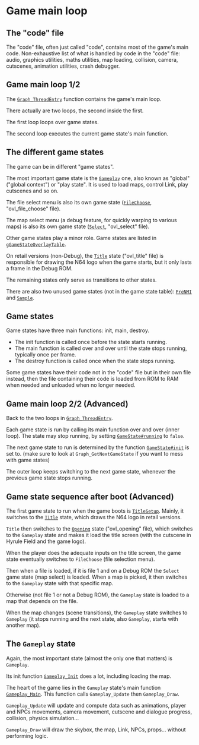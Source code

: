 # Game main loop

## The "code" file

The "code" file, often just called "code", contains most of the game's main code. Non-exhaustive list of what is handled by code in the "code" file: audio, graphics utilities, maths utilities, map loading, collision, camera, cutscenes, animation utilities, crash debugger.

## Game main loop 1/2

The [`Graph_ThreadEntry`](https://github.com/zeldaret/oot/blob/master/src/code/graph.c#L399) function contains the game's main loop.

There actually are two loops, the second inside the first.

The first loop loops over game states.

The second loop executes the current game state's main function.

## The different game states

The game can be in different "game states".

The most important game state is the [`Gameplay`](https://github.com/zeldaret/oot/blob/master/src/code/z_play.c#L185) one, also known as "global" ("global context") or "play state". It is used to load maps, control Link, play cutscenes and so on.

The file select menu is also its own game state ([`FileChoose`](https://github.com/zeldaret/oot/blob/master/src/overlays/gamestates/ovl_file_choose/z_file_choose.c#L1860), "ovl_file_choose" file).

The map select menu (a debug feature, for quickly warping to various maps) is also its own game state ([`Select`](https://github.com/zeldaret/oot/blob/master/src/overlays/gamestates/ovl_select/z_select.c#L715), "ovl_select" file).

Other game states play a minor role. Game states are listed in [`gGameStateOverlayTable`](https://github.com/zeldaret/oot/blob/master/src/code/z_game_dlftbls.c#L11).

On retail versions (non-Debug), the [`Title`](https://github.com/zeldaret/oot/blob/master/src/overlays/gamestates/ovl_title/z_title.c#L155) state ("ovl_title" file) is responsible for drawing the N64 logo when the game starts, but it only lasts a frame in the Debug ROM.

The remaining states only serve as transitions to other states.

There are also two unused game states (not in the game state table): [`PreNMI`](https://github.com/zeldaret/oot/blob/master/src/code/z_prenmi.c) and [`Sample`](https://github.com/zeldaret/oot/blob/master/src/code/z_sample.c).

## Game states

Game states have three main functions: init, main, destroy.

- The init function is called once before the state starts running.
- The main function is called over and over until the state stops running, typically once per frame.
- The destroy function is called once when the state stops running.

Some game states have their code not in the "code" file but in their own file instead, then the file containing their code is loaded from ROM to RAM when needed and unloaded when no longer needed.

## Game main loop 2/2 (Advanced)

Back to the two loops in [`Graph_ThreadEntry`](https://github.com/zeldaret/oot/blob/master/src/code/graph.c#L399).

Each game state is run by calling its main function over and over (inner loop). The state may stop running, by setting [`GameState#running`](https://github.com/zeldaret/oot/blob/master/include/z64.h#L1058) to `false`.

The next game state to run is determined by the function [`GameState#init`](https://github.com/zeldaret/oot/blob/master/include/z64.h#L1053) is set to. (make sure to look at `Graph_GetNextGameState` if you want to mess with game states)

The outer loop keeps switching to the next game state, whenever the previous game state stops running.

## Game state sequence after boot (Advanced)

The first game state to run when the game boots is [`TitleSetup`](https://github.com/zeldaret/oot/blob/master/src/code/title_setup.c#L13). Mainly, it switches to the [`Title`](https://github.com/zeldaret/oot/blob/master/src/overlays/gamestates/ovl_title/z_title.c#L155) state, which draws the N64 logo in retail versions.

`Title` then switches to the [`Opening`](https://github.com/zeldaret/oot/blob/master/src/overlays/gamestates/ovl_opening/z_opening.c#L33) state ("ovl_opening" file), which switches to the `Gameplay` state and makes it load the title screen (with the cutscene in Hyrule Field and the game logo).

When the player does the adequate inputs on the title screen, the game state eventually switches to `FileChoose` (file selection menu).

Then when a file is loaded, if it is file 1 and on a Debug ROM the `Select` game state (map select) is loaded. When a map is picked, it then switches to the `Gameplay` state with that specific map.

Otherwise (not file 1 or not a Debug ROM), the `Gameplay` state is loaded to a map that depends on the file.

When the map changes (scene transitions), the `Gameplay` state switches to `Gameplay` (it stops running and the next state, also `Gameplay`, starts with another map).

## The `Gameplay` state

Again, the most important state (almost the only one that matters) is `Gameplay`. 

Its init function [`Gameplay_Init`](https://github.com/zeldaret/oot/blob/master/src/code/z_play.c#L185) does a lot, including loading the map.

The heart of the game lies in the `Gameplay` state's main function [`Gameplay_Main`](https://github.com/zeldaret/oot/blob/master/src/code/z_play.c#L1321). This function calls `Gameplay_Update` then `Gameplay_Draw`.

`Gameplay_Update` will update and compute data such as animations, player and NPCs movements, camera movement, cutscene and dialogue progress, collision, physics simulation...

`Gameplay_Draw` will draw the skybox, the map, Link, NPCs, props... without performing logic.
